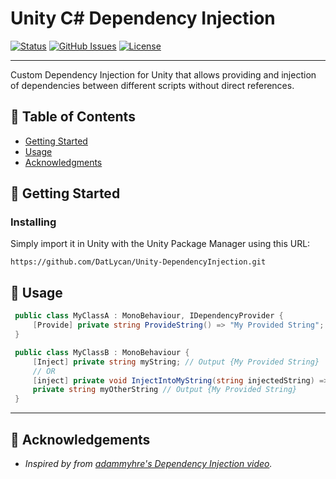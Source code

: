 
<h1 align="left">Unity C# Dependency Injection</h1>

<div align="left">

[![Status](https://img.shields.io/badge/status-active-success.svg)]()
[![GitHub Issues](https://img.shields.io/github/issues/datlycan/Unity-DependencyInjection.svg)](https://github.com/DatLycan/Unity-DependencyInjection/issues)
[![License](https://img.shields.io/badge/license-MIT-blue.svg)](/LICENSE)

</div>

---

<p align="left"> Custom Dependency Injection for Unity that allows providing and injection of dependencies between different scripts without direct references.
    <br> 
</p>

## 📝 Table of Contents

- [Getting Started](#getting_started)
- [Usage](#usage)
- [Acknowledgments](#acknowledgement)

## 🏁 Getting Started <a name = "getting_started"></a>

### Installing

Simply import it in Unity with the Unity Package Manager using this URL:

``https://github.com/DatLycan/Unity-DependencyInjection.git``

## 🎈 Usage <a name="usage"></a>


   ```C#
    public class MyClassA : MonoBehaviour, IDependencyProvider {
        [Provide] private string ProvideString() => "My Provided String";
    }
   ```
   ```C#
    public class MyClassB : MonoBehaviour {
        [Inject] private string myString; // Output {My Provided String}
        // OR
        [inject] private void InjectIntoMyString(string injectedString) => myOtherString = injectedString;
        private string myOtherString // Output {My Provided String}
    }
   ```
---



## 🎉 Acknowledgements <a name = "acknowledgement"></a>

- *Inspired by from [adammyhre's Dependency Injection video](https://www.youtube.com/watch?v=PJcBJ60C970).*


